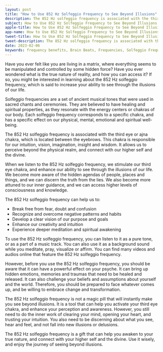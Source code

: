 ```yaml
---
layout: post
title: "How to Use 852 Hz Solfeggio Frequency to See Beyond Illusions"
description: The 852 Hz solfeggio frequency is associated with the third eye or ajna chakra, which is located between the eyebrows. This chakra is responsible for our intuition, vision, imagination, insight and wisdom.
subject: How to Use 852 Hz Solfeggio Frequency to See Beyond Illusions
apple-title: How to Use 852 Hz Solfeggio Frequency to See Beyond Illusions
app-name: How to Use 852 Hz Solfeggio Frequency to See Beyond Illusions
tweet-title: How to Use 852 Hz Solfeggio Frequency to See Beyond Illusions
tweet-description: The 852 Hz solfeggio frequency is associated with the third eye or ajna chakra, which is located between the eyebrows. This chakra is responsible for our intuition, vision, imagination, insight and wisdom.
date: 2023-02-06
keywords: frequency benefits, Brain Beats, Frequencies, Solfeggio Frequency, third eye Chakra, 852 Hz, Brain wave entrainment, sound therapy
---
```


Have you ever felt like you are living in a matrix, where everything seems to be manipulated and controlled by some hidden force? Have you ever wondered what is the true nature of reality, and how you can access it? If so, you might be interested in learning about the 852 Hz solfeggio frequency, which is said to increase your ability to see through the illusions of our life.

Solfeggio frequencies are a set of ancient musical tones that were used in sacred chants and ceremonies. They are believed to have healing and spiritual properties, as they resonate with the energy centers or chakras of our body. Each solfeggio frequency corresponds to a specific chakra, and has a specific effect on our physical, mental, emotional and spiritual well-being.

The 852 Hz solfeggio frequency is associated with the third eye or ajna chakra, which is located between the eyebrows. This chakra is responsible for our intuition, vision, imagination, insight and wisdom. It allows us to perceive beyond the physical realm, and connect with our higher self and the divine.

When we listen to the 852 Hz solfeggio frequency, we stimulate our third eye chakra, and enhance our ability to see through the illusions of our life. We become more aware of the hidden agendas of people, places and things, and we can discern the truth from the lies. We also become more attuned to our inner guidance, and we can access higher levels of consciousness and knowledge.

The 852 Hz solfeggio frequency can help us to:

- Break free from fear, doubt and confusion
- Recognize and overcome negative patterns and habits
- Develop a clear vision of our purpose and goals
- Enhance our creativity and intuition
- Experience deeper meditation and spiritual awakening

To use the 852 Hz solfeggio frequency, you can listen to it as a pure tone, or as a part of a music track. You can also use it as a background sound while you meditate, pray, visualize or affirm. You can find many videos and audios online that feature the 852 Hz solfeggio frequency.

However, before you use the 852 Hz solfeggio frequency, you should be aware that it can have a powerful effect on your psyche. It can bring up hidden emotions, memories and traumas that need to be healed and released. It can also challenge your beliefs and assumptions about yourself and the world. Therefore, you should be prepared to face whatever comes up, and be willing to embrace change and transformation.

The 852 Hz solfeggio frequency is not a magic pill that will instantly make you see beyond illusions. It is a tool that can help you activate your third eye chakra, and enhance your perception and awareness. However, you still need to do the inner work of clearing your mind, opening your heart, and trusting your intuition. You also need to be discerning about what you see, hear and feel, and not fall into new illusions or delusions.

The 852 Hz solfeggio frequency is a gift that can help you awaken to your true nature, and connect with your higher self and the divine. Use it wisely, and enjoy the journey of seeing beyond illusions.